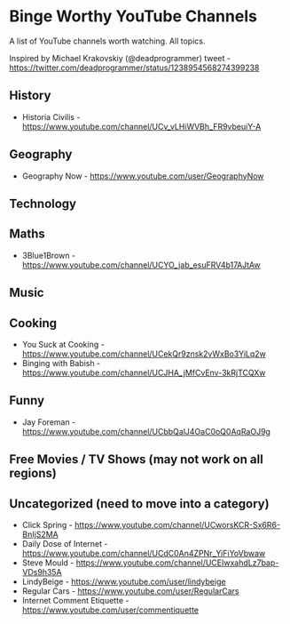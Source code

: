 # Binge Worthy YouTube Channels

A list of YouTube channels worth watching. All topics.

Inspired by Michael Krakovskiy (@deadprogrammer) tweet - https://twitter.com/deadprogrammer/status/1238954568274399238 

## History
- Historia Civilis - https://www.youtube.com/channel/UCv_vLHiWVBh_FR9vbeuiY-A

## Geography
- Geography Now - https://www.youtube.com/user/GeographyNow

## Technology

## Maths
- 3Blue1Brown - https://www.youtube.com/channel/UCYO_jab_esuFRV4b17AJtAw

## Music

## Cooking
- You Suck at Cooking - https://www.youtube.com/channel/UCekQr9znsk2vWxBo3YiLq2w
- Binging with Babish - https://www.youtube.com/channel/UCJHA_jMfCvEnv-3kRjTCQXw

## Funny
- Jay Foreman - https://www.youtube.com/channel/UCbbQalJ4OaC0oQ0AqRaOJ9g

## Free Movies / TV Shows (may not work on all regions)

## Uncategorized (need to move into a category)
- Click Spring - https://www.youtube.com/channel/UCworsKCR-Sx6R6-BnIjS2MA
- Daily Dose of Internet - https://www.youtube.com/channel/UCdC0An4ZPNr_YiFiYoVbwaw
- Steve Mould - https://www.youtube.com/channel/UCEIwxahdLz7bap-VDs9h35A
- LindyBeige - https://www.youtube.com/user/lindybeige
- Regular Cars - https://www.youtube.com/user/RegularCars
- Internet Comment Etiquette - https://www.youtube.com/user/commentiquette

